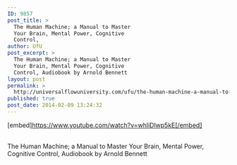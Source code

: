 ```yaml
---
ID: 9857
post_title: >
  The Human Machine; a Manual to Master
  Your Brain, Mental Power, Cognitive
  Control,
author: UfU
post_excerpt: >
  The Human Machine; a Manual to Master
  Your Brain, Mental Power, Cognitive
  Control, Audiobook by Arnold Bennett
layout: post
permalink: >
  http://universalflowuniversity.com/ufu/the-human-machine-a-manual-to-master-your-brain-mental-power-cognitive-control/
published: true
post_date: 2014-02-09 13:24:32
---
```

[embed]https://www.youtube.com/watch?v=whliDlwp5kE[/embed]</br></br>
<p>The Human Machine; a Manual to Master Your Brain, Mental Power, Cognitive Control, Audiobook by Arnold Bennett </p>